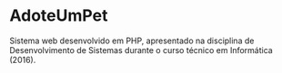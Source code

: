 # AdoteUmPet
Sistema web desenvolvido em PHP, apresentado na disciplina de Desenvolvimento de Sistemas durante o curso técnico em Informática (2016).
